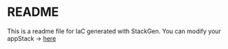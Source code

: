 # README
This is a readme file for IaC generated with StackGen.
You can modify your appStack -> [here](http://main.dev.stackgen.com/appstacks/f5394931-c1a1-4398-8d5c-394d218546c4)
